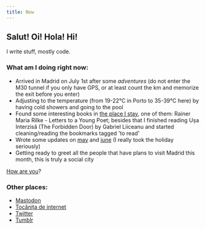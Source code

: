 ```yaml
---
title: Now
---
```


## Salut! Oi! Hola! Hi!

I write stuff, mostly code.

### What am I doing right **now**:

- Arrived in Madrid on July 1st after some *adventures* (do not enter the M30 tunnel if you only have GPS, or at least count the km and memorize the exit before you enter)
- Adjusting to the temperature (from 19-22°C in Porto to 35-39°C here) by having cold showers and going to the pool
- Found some interesting books in [the place I stay](https://www.bravojoana.com/), one of them: Rainer Maria Rilke - Letters to a Young Poet; besides that I finished reading Ușa Interzisă (The Forbidden Door) by Gabriel Liiceanu and started cleaning/reading the bookmarks tagged 'to read'
- Wrote some updates on [may](/then/2022-05.html) and [june](/then/2022-06.html) (I really took the holiday seriously)
- Getting ready to greet all the people that have plans to visit Madrid this month, this is truly a social city

[How are you](mailto:vlad@nsu.ro?subject=Hey%2C%20I%20am%20...)?

### Other places:
- <a rel="me" href="https://mastodon.green/@vlad">Mastodon</a>
- [Tocănița de internet](https://tocanita.substack.com/)
- [Twitter](https://twitter.com/owltakestime/)
- [Tumblr](https://owltakestime.tumblr.com/)
